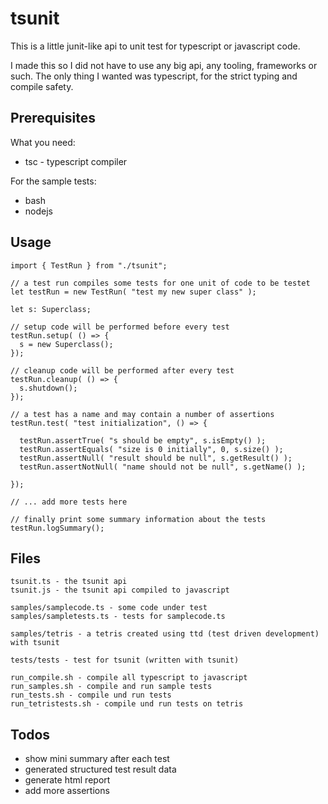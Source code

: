 # tsunit

This is a little junit-like api to unit test for typescript or javascript code.

I made this so I did not have to use any big api, any tooling, frameworks or such.
The only thing I wanted was typescript, for the strict typing and compile safety.

## Prerequisites

What you need:

* tsc - typescript compiler

For the sample tests:

* bash
* nodejs

## Usage

    import { TestRun } from "./tsunit";

    // a test run compiles some tests for one unit of code to be testet
    let testRun = new TestRun( "test my new super class" );

    let s: Superclass;

    // setup code will be performed before every test
    testRun.setup( () => {
      s = new Superclass();
    });

    // cleanup code will be performed after every test
    testRun.cleanup( () => {
      s.shutdown();
    });

    // a test has a name and may contain a number of assertions
    testRun.test( "test initialization", () => {

      testRun.assertTrue( "s should be empty", s.isEmpty() );
      testRun.assertEquals( "size is 0 initially", 0, s.size() );
      testRun.assertNull( "result should be null", s.getResult() );
      testRun.assertNotNull( "name should not be null", s.getName() );

    });

    // ... add more tests here

    // finally print some summary information about the tests
    testRun.logSummary();

## Files

    tsunit.ts - the tsunit api
    tsunit.js - the tsunit api compiled to javascript

    samples/samplecode.ts - some code under test
    samples/sampletests.ts - tests for samplecode.ts

    samples/tetris - a tetris created using ttd (test driven development) with tsunit

    tests/tests - test for tsunit (written with tsunit)

    run_compile.sh - compile all typescript to javascript
    run_samples.sh - compile and run sample tests
    run_tests.sh - compile und run tests
    run_tetristests.sh - compile und run tests on tetris

## Todos

* show mini summary after each test
* generated structured test result data
* generate html report
* add more assertions

